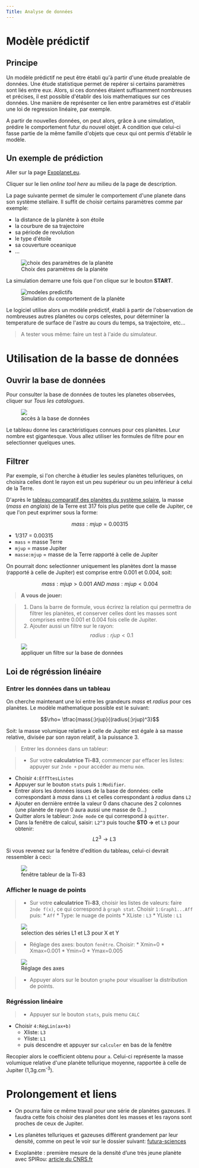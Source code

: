 ```yaml
---
Title: Analyse de données
---
```



# Modèle prédictif
## Principe
Un modèle prédictif ne peut être établi qu'à partir d'une étude prealable de données. Une étude statistique permet de repérer si certains paramètres sont liés entre eux. Alors, si ces données étaient suffisamment nombreuses et précises, il est possible d'établir des lois mathematiques sur ces données. Une manière de représenter ce lien entre paramètres est d'établir une loi de regression linéaire, par exemple.

A partir de nouvelles données, on peut alors, grâce à une simulation, prédire le comportement futur  du nouvel objet. A condition que celui-ci fasse partie de la même famille d'objets que ceux qui ont permis d'établir le modèle.

## Un exemple de prédiction
Aller sur la page <a href="http://exoplanet.eu/GCM1D/" target = "blank">Exoplanet.eu</a>.

Cliquer sur le lien *online tool here* au milieu de la page de description.

La page suivante permet de simuler le comportement d'une planete dans son système stellaire. Il suffit de choisir certains paramètres comme par exemple:

* la distance de la planète à son étoile
* la courbure de sa trajectoire
* sa période de revolution
* le type d'étoile
* sa couverture oceanique
* ...

<figure>
<img src = "../images/params.png" alt="choix des paramètres de la planète">
<figcaption>Choix des paramètres de la planète</figcaption>
</figure>

La simulation demarre une fois que l'on clique sur le bouton **START**.

<figure>
<img src = "../images/modeles.png" alt="modeles predictifs">
<figcaption>Simulation du comportement de la planète</figcaption>
</figure>

Le logiciel utilise alors un modèle prédictif, établi à partir de l'observation de nombreuses autres planètes ou corps celestes, pour déterminer la temperature de surface de l'astre au cours du temps, sa trajectoire, etc...

> A tester vous même: faire un test à l'aide du simulateur.

# Utilisation de la basse de données
## Ouvrir la base de données
Pour consulter la base de données de toutes les planetes observées, cliquer sur *Tous les catalogues*.

<figure>
<div>
<img src = "../images/catalogues.png" >
<figcaption>accès à la base de données</figcaption>
</div>
</figure>

Le tableau donne les caractéristiques connues pour ces planètes. Leur nombre est gigantesque. Vous allez utiliser les formules de filtre pour en selectionner quelques unes.

## Filtrer
Par exemple, si l'on cherche à étudier les seules planètes telluriques, on choisira celles dont le rayon est un peu supérieur ou un peu inférieur à celui de la Terre. 

D'après le <a href="https://media.afastronomie.fr/PetiteOurse/SIDERAL_PDF/outilPO%20-%20doc%20-%20tableau%20comparatif%20simplifié%20des%20planetes.pdf" target="blank">tableau comparatif des planètes du système solaire</a>, la masse (*mass en anglais*) de la Terre est 317 fois plus petite que celle de Jupiter, ce que l'on peut exprimer sous la forme:

$$mass:mjup = 0.00315$$

* 1/317 = 0.00315
* `mass` = masse Terre
* `mjup` = masse Jupiter
* `masse:mjup` = masse de la Terre rapporté à celle de Jupiter

On pourrait donc selectionner uniquement les planètes dont la masse (rapporté à celle de Jupiter) est comprise entre 0.001 et 0.004, soit:

$$mass{:}mjup > 0.001 ~AND ~mass{:}mjup < 0.004$$ 

> **A vous de jouer:** 

> 1. Dans la barre de formule, vous écrirez la relation qui permettra de filtrer les planètes, et conserver celles dont les masses sont comprises entre 0.001 et 0.004 fois celle de Jupiter.
> 2. Ajouter aussi un filtre sur le rayon: $$radius{:}rjup < 0.1$$

<figure>
<img src = "../images/filtre.png">
<figcaption>appliquer un filtre sur la base de données</figcaption>
</figure>

## Loi de régréssion linéaire
### Entrer les données dans un tableau
On cherche maintenant une loi entre les grandeurs *mass* et *radius* pour ces planètes. Le modèle mathematique possible est le suivant:

$$\rho= \tfrac{mass{:}rjup}{(radius{:}rjup)^3}$$

Soit: la masse volumique relative à celle de Jupiter est égale à sa masse relative, divisée par son rayon relatif, à la puissance 3.

> Entrer les données dans un tableur:

> * Sur votre **calculatrice Ti-83**, commencer par effacer les listes: appuyer sur `2nde +` pour accéder au menu `mém`.
* Choisir `4:EffTtesListes`
* Appuyer sur le bouton `stats` puis `1:Modifier`.
* Entrer alors les données issues de la base de données: celle correspondant à *mass* dans `L1` et celles correspondant à *radius* dans `L2`
* Ajouter en dernière entrée la valeur 0 dans chacune des 2 colonnes (une planète de rayon 0 aura aussi une masse de 0...)
* Quitter alors le tableur: `2nde mode` ce qui correspond à `quitter`.
* Dans la fenêtre de calcul, saisir: `L2^3` puis touche **STO &rarr;** et `L3` pour obtenir: $$L2^3 \rightarrow L3$$

Si vous revenez sur la fenêtre d'edition du tableau, celui-ci devrait ressembler à ceci:

<figure>
<img src = "../images/Capture1.png">
<figcaption>fenêtre tableur de la Ti-83</figcaption>
</figure>

### Afficher le nuage de points

> * Sur votre **calculatrice Ti-83**, choisir les listes de valeurs: faire `2nde f(x)`, ce qui correspond à `graph stat`. Choisir `1:Graph1...Aff` puis: 
	* `Aff`
	* Type: le nuage de points
	* XListe : `L3`
	* YListe : `L1` 

<figure>
<img src = "../images/Capture2.png">
<figcaption>selection des séries L1 et L3 pour X et Y</figcaption>
</figure>

> * Réglage des axes: bouton `fenêtre`. Choisir:
	* Xmin=0
	* Xmax=0.001
	* Ymin=0
	* Ymax=0.005

<figure>
<img src = "../images/Capture3.png">
<figcaption>Réglage des axes</figcaption>
</figure>

> * Appuyer alors sur le bouton `graphe` pour visualiser la distribution de points.

### Régréssion linéaire

> * Appuyer sur le bouton `stats`, puis menu `CALC`
* Choisir `4:RégLin(ax+b)`
	* Xliste: `L3`
	* Yliste: `L1` 
	* puis descendre et appuyer sur `calculer` en bas de la fenêtre

Recopier alors le coefficient obtenu pour `a`. Celui-ci représente la masse volumique relative d'une planète tellurique moyenne, rapportée à celle de Jupiter (1,3g.cm<sup>-3</sup>).

# Prolongement et liens
* On pourra faire ce même travail pour une série de planètes gazeuses. Il faudra cette fois choisir des planètes dont les masses et les rayons sont proches de ceux de Jupiter.

* Les planètes telluriques et gazeuses diffèrent grandement par leur densité, comme on peut le voir sur le dossier suivant: [futura-sciences](https://www.futura-sciences.com/sciences/questions-reponses/astronomie-planete-tellurique-planete-gazeuse-differences-6462/)

* Exoplanète : première mesure de la densité d’une très jeune planète avec SPIRou: [article du CNRS.fr](https://www.cnrs.fr/fr/exoplanete-premiere-mesure-de-la-densite-dune-tres-jeune-planete-avec-spirou)



